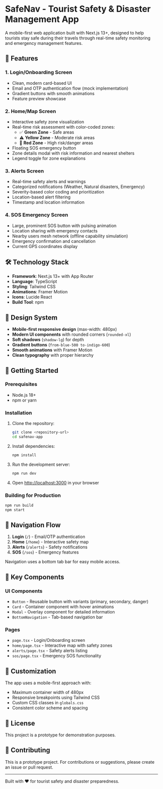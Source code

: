 # SafeNav - Tourist Safety & Disaster Management App

A mobile-first web application built with Next.js 13+, designed to help tourists stay safe during their travels through real-time safety monitoring and emergency management features.

## 🌟 Features

### 1. **Login/Onboarding Screen**

- Clean, modern card-based UI
- Email and OTP authentication flow (mock implementation)
- Gradient buttons with smooth animations
- Feature preview showcase

### 2. **Home/Map Screen**

- Interactive safety zone visualization
- Real-time risk assessment with color-coded zones:
  - ✅ **Green Zone** - Safe areas
  - ⚠️ **Yellow Zone** - Moderate risk areas
  - 🚨 **Red Zone** - High risk/danger areas
- Floating SOS emergency button
- Zone details modal with risk information and nearest shelters
- Legend toggle for zone explanations

### 3. **Alerts Screen**

- Real-time safety alerts and warnings
- Categorized notifications (Weather, Natural disasters, Emergency)
- Severity-based color coding and prioritization
- Location-based alert filtering
- Timestamp and location information

### 4. **SOS Emergency Screen**

- Large, prominent SOS button with pulsing animation
- Location sharing with emergency contacts
- Nearby users mesh network (offline capability simulation)
- Emergency confirmation and cancellation
- Current GPS coordinates display

## 🛠 Technology Stack

- **Framework**: Next.js 13+ with App Router
- **Language**: TypeScript
- **Styling**: Tailwind CSS
- **Animations**: Framer Motion
- **Icons**: Lucide React
- **Build Tool**: npm

## 🎨 Design System

- **Mobile-first responsive design** (max-width: 480px)
- **Modern UI components** with rounded corners (`rounded-xl`)
- **Soft shadows** (`shadow-lg`) for depth
- **Gradient buttons** (`from-blue-500 to-indigo-600`)
- **Smooth animations** with Framer Motion
- **Clean typography** with proper hierarchy

## 🚀 Getting Started

### Prerequisites

- Node.js 18+
- npm or yarn

### Installation

1. Clone the repository:

   ```bash
   git clone <repository-url>
   cd safenav-app
   ```

2. Install dependencies:

   ```bash
   npm install
   ```

3. Run the development server:

   ```bash
   npm run dev
   ```

4. Open [http://localhost:3000](http://localhost:3000) in your browser

### Building for Production

```bash
npm run build
npm start
```

## 📱 Navigation Flow

1. **Login** (`/`) - Email/OTP authentication
2. **Home** (`/home`) - Interactive safety map
3. **Alerts** (`/alerts`) - Safety notifications
4. **SOS** (`/sos`) - Emergency features

Navigation uses a bottom tab bar for easy mobile access.

## 🎯 Key Components

### UI Components

- `Button` - Reusable button with variants (primary, secondary, danger)
- `Card` - Container component with hover animations
- `Modal` - Overlay component for detailed information
- `BottomNavigation` - Tab-based navigation bar

### Pages

- `page.tsx` - Login/Onboarding screen
- `home/page.tsx` - Interactive map with safety zones
- `alerts/page.tsx` - Safety alerts listing
- `sos/page.tsx` - Emergency SOS functionality

## 🔧 Customization

The app uses a mobile-first approach with:

- Maximum container width of 480px
- Responsive breakpoints using Tailwind CSS
- Custom CSS classes in `globals.css`
- Consistent color scheme and spacing

## 📄 License

This project is a prototype for demonstration purposes.

## 🤝 Contributing

This is a prototype project. For contributions or suggestions, please create an issue or pull request.

---

Built with ❤️ for tourist safety and disaster preparedness.
